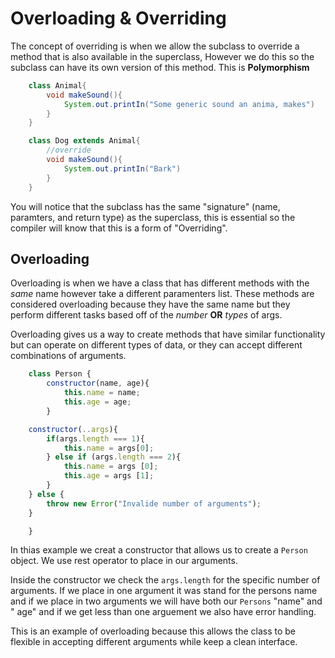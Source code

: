 # Overloading & Overriding

The concept of overriding is when we allow the subclass to override a method that is also available in the superclass, However we do this so the subclass can have its own version of this method. This is **Polymorphism**

```java
    class Animal{
        void makeSound(){
            System.out.printIn("Some generic sound an anima, makes")
        }
    }

    class Dog extends Animal{
        //override
        void makeSound(){
            System.out.printIn("Bark")
        }
    }

```

You will notice that the subclass has the same "signature" (name, paramters, and return type) as the superclass, this is essential so the compiler will know that this is a form of "Overriding".

## Overloading

Overloading is when we have a class that has different methods with the *same* name however take a different paramenters list.
These methods are considered overloading because they have the same name but they perform different tasks based off of the *number* **OR** *types*  of args.

Overloading gives us a way to create methods that have similar functionality but can operate on different types of data, or they can accept different combinations of arguments.

```js
    class Person {
        constructor(name, age){
            this.name = name;
            this.age = age;
        }

    constructor(..args){
        if(args.length === 1){
            this.name = args[0];
        } else if (args.length === 2){
            this.name = args [0];
            this.age = args [1];
        }
    } else {
        throw new Error("Invalide number of arguments");
    }

    }

```

In thias example we creat a constructor that allows us to create a `Person` object. We use rest operator to place in our arguments.

Inside the constructor we check the `args.length` for the specific number of arguments. If we place in one argument it was stand for the persons name and if we place in two arguments we will have both our `Persons` "name" and  " age" and if we get less than one arguement we also have error handling.

This is an example of overloading because this allows the class to be flexible in accepting different arguments while keep a clean interface.
